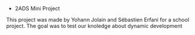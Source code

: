 * 2ADS Mini Project

This project was made by Yohann Jolain and Sébastien Erfani for a school project. The goal
was to test our knoledge about dynamic development
